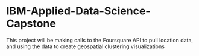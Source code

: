 # IBM-Applied-Data-Science-Capstone
This project will be making calls to the Foursquare API to pull location data, and using the data to create geospatial clustering visualizations
